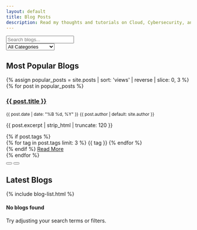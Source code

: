 ```yaml
---
layout: default
title: Blog Posts
description: Read my thoughts and tutorials on Cloud, Cybersecurity, and more.
---
```


<div class="container my-5 animate__animated animate__fadeIn">

  <!-- Search and Filter Section -->
  <div class="row mb-4">
    <div class="col-md-8">
      <div class="input-group">
        <span class="input-group-text"><i class="fas fa-search"></i></span>
        <input type="text" class="form-control" id="blogSearch" placeholder="Search blogs...">
      </div>
    </div>
    <div class="col-md-4">
      <select class="form-select" id="categoryFilter">
        <option value="">All Categories</option>
        <option value="cloud">Cloud</option>
        <option value="devops">DevOps</option>
        <option value="cybersecurity">Cybersecurity</option>
        <option value="web-development">Web Development</option>
        <option value="tutorial">Tutorial</option>
      </select>
    </div>
  </div>

  <!-- Popular Blog Slider -->
  <h2 class="mb-4 text-center fw-bold">
    <i class="fas fa-star me-2"></i>Most Popular Blogs
  </h2>
  <div id="popularBlogCarousel" class="carousel slide mb-5 shadow rounded" data-bs-ride="carousel">
    <div class="carousel-inner">
      {% assign popular_posts = site.posts | sort: 'views' | reverse | slice: 0, 3 %}
      {% for post in popular_posts %}
        <div class="carousel-item {% if forloop.first %}active{% endif %}">
          <div class="d-flex flex-column align-items-center p-4">
            <h3 class="fw-bold text-primary">
              <a href="{{ post.url | relative_url }}" class="text-decoration-none text-primary">{{ post.title }}</a>
            </h3>
            <div class="blog-meta mb-2">
              <small><i class="far fa-calendar-alt me-1"></i>{{ post.date | date: "%B %d, %Y" }}</small>
              <small><i class="far fa-user me-1"></i>{{ post.author | default: site.author }}</small>
            </div>
            <p class="text-center">{{ post.excerpt | strip_html | truncate: 120 }}</p>
            {% if post.tags %}
            <div class="blog-tags mb-3">
              {% for tag in post.tags limit: 3 %}
              <span class="blog-tag">{{ tag }}</span>
              {% endfor %}
            </div>
            {% endif %}
            <a href="{{ post.url | relative_url }}" class="btn btn-outline-primary mt-2">Read More</a>
          </div>
        </div>
      {% endfor %}
    </div>
    <button class="carousel-control-prev" type="button" data-bs-target="#popularBlogCarousel" data-bs-slide="prev">
      <span class="carousel-control-prev-icon"></span>
    </button>
    <button class="carousel-control-next" type="button" data-bs-target="#popularBlogCarousel" data-bs-slide="next">
      <span class="carousel-control-next-icon"></span>
    </button>
  </div>

  <!-- Blog List -->
  <h2 class="mb-4 text-center fw-bold">
    <i class="fas fa-pen-fancy me-2"></i>Latest Blogs
  </h2>
  <div id="blogList">
    {% include blog-list.html %}
  </div>

  <!-- No Results Message -->
  <div id="noResults" class="text-center py-5 d-none">
    <i class="fas fa-search fa-3x text-muted mb-3"></i>
    <h4 class="text-muted">No blogs found</h4>
    <p class="text-muted">Try adjusting your search terms or filters.</p>
  </div>

</div>

<script>
document.addEventListener('DOMContentLoaded', function() {
  const searchInput = document.getElementById('blogSearch');
  const categoryFilter = document.getElementById('categoryFilter');
  const blogList = document.getElementById('blogList');
  const noResults = document.getElementById('noResults');
  
  function filterBlogs() {
    const searchTerm = searchInput.value.toLowerCase();
    const selectedCategory = categoryFilter.value.toLowerCase();
    const blogPosts = document.querySelectorAll('.blog-post');
    let visibleCount = 0;
    
    blogPosts.forEach(post => {
      const title = post.querySelector('h3 a').textContent.toLowerCase();
      const content = post.querySelector('p').textContent.toLowerCase();
      const tags = Array.from(post.querySelectorAll('.blog-tag')).map(tag => tag.textContent.toLowerCase());
      
      const matchesSearch = title.includes(searchTerm) || content.includes(searchTerm);
      const matchesCategory = !selectedCategory || tags.includes(selectedCategory);
      
      if (matchesSearch && matchesCategory) {
        post.style.display = 'block';
        visibleCount++;
      } else {
        post.style.display = 'none';
      }
    });
    
    if (visibleCount === 0) {
      noResults.classList.remove('d-none');
      blogList.classList.add('d-none');
    } else {
      noResults.classList.add('d-none');
      blogList.classList.remove('d-none');
    }
  }
  
  searchInput.addEventListener('input', filterBlogs);
  categoryFilter.addEventListener('change', filterBlogs);
});
</script>
